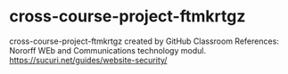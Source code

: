 # cross-course-project-ftmkrtgz
cross-course-project-ftmkrtgz created by GitHub Classroom
References: 
Nororff WEb and Communications technology modul.
https://sucuri.net/guides/website-security/
